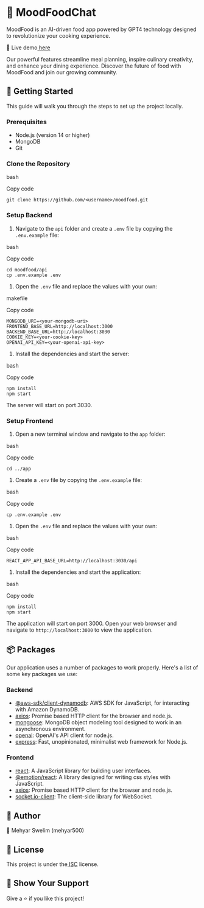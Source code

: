 
# **🍔 MoodFoodChat**

MoodFood is an AI-driven food app powered by GPT4 technology designed to revolutionize your cooking experience.

🔴 Live demo[ here](https://moodfood.app/)

Our powerful features streamline meal planning, inspire culinary creativity, and enhance your dining experience. Discover the future of food with MoodFood and join our growing community.


## **🚀 Getting Started**

This guide will walk you through the steps to set up the project locally.


### **Prerequisites**



* Node.js (version 14 or higher)
* MongoDB
* Git


### **Clone the Repository**

bash

Copy code


```
git clone https://github.com/<username>/moodfood.git
```



### **Setup Backend**



1. Navigate to the `api` folder and create a `.env` file by copying the `.env.example` file:

bash

Copy code


```
cd moodfood/api
cp .env.example .env

```



1. Open the `.env` file and replace the values with your own:

makefile

Copy code


```
MONGODB_URI=<your-mongodb-uri>
FRONTEND_BASE_URL=http://localhost:3000
BACKEND_BASE_URL=http://localhost:3030
COOKIE_KEY=<your-cookie-key>
OPENAI_API_KEY=<your-openai-api-key>

```



1. Install the dependencies and start the server:

bash

Copy code


```
npm install
npm start
```


The server will start on port 3030.


### **Setup Frontend**



1. Open a new terminal window and navigate to the `app` folder:

bash

Copy code


```
cd ../app

```



1. Create a `.env` file by copying the `.env.example` file:

bash

Copy code


```
cp .env.example .env

```



1. Open the `.env` file and replace the values with your own:

bash

Copy code


```
REACT_APP_API_BASE_URL=http://localhost:3030/api

```



1. Install the dependencies and start the application:

bash

Copy code


```
npm install
npm start
```


The application will start on port 3000. Open your web browser and navigate to `http://localhost:3000` to view the application.


## **📦 Packages**

Our application uses a number of packages to work properly. Here's a list of some key packages we use:


### **Backend**



* [@aws-sdk/client-dynamodb](https://www.npmjs.com/package/@aws-sdk/client-dynamodb): AWS SDK for JavaScript, for interacting with Amazon DynamoDB.
* [axios](https://www.npmjs.com/package/axios): Promise based HTTP client for the browser and node.js.
* [mongoose](https://www.npmjs.com/package/mongoose): MongoDB object modeling tool designed to work in an asynchronous environment.
* [openai](https://www.npmjs.com/package/openai): OpenAI's API client for node.js.
* [express](https://www.npmjs.com/package/express): Fast, unopinionated, minimalist web framework for Node.js.


### **Frontend**



* [react](https://www.npmjs.com/package/react): A JavaScript library for building user interfaces.
* [@emotion/react](https://www.npmjs.com/package/@emotion/react): A library designed for writing css styles with JavaScript.
* [axios](https://www.npmjs.com/package/axios): Promise based HTTP client for the browser and node.js.
* [socket.io-client](https://www.npmjs.com/package/socket.io-client): The client-side library for WebSocket.


## **👤 Author**

👤 Mehyar Swelim (mehyar500)


## **📝 License**

This project is under the[ ISC](https://opensource.org/licenses/ISC) license.


## **🤝 Show Your Support**

Give a ⭐️ if you like this project!